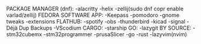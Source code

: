 PACKAGE MANAGER (dnf):
  -alacritty
  -helix
  -zellij(sudo dnf copr enable varlad/zellij)
FEDORA SOFTWARE APP:
  -Keepass
  -pomodoro
  -gnome tweaks
  -extensions
FLATHUB:
  -spotify
  -obs
  -thunderbird
  -kicad
  -signal
  -Déjà Dup Backups
  -VScodium
CARGO:
  -starship
GO:
  -lazygit
BY SOURCE:
  -stm32cubemx
  -stm32programmer
  -prusaSlicer
  -go 
  -rust
  -lazyvim(nvim)

